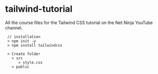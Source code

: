 # tailwind-tutorial
All the course files for the Tailwind CSS tutorial on the Net Ninja YouTube channel.


```JS
 // installation 
 > npm init -y
 > npm install tailwindcss

 > Create folder 
   > src
      > style.css
   > public
```
